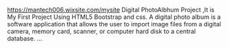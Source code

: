 https://mantech006.wixsite.com/mysite
Digital PhotoAlbhum Project ,It is My First Project Using HTML5 Bootstrap and css.
A digital photo album is a software application that allows the user to import image files from a digital camera, memory card, scanner, or computer hard disk to a central database. ... 
